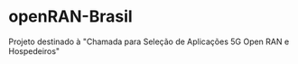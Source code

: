 # openRAN-Brasil
Projeto destinado à "Chamada para Seleção de Aplicações 5G Open RAN e Hospedeiros"
